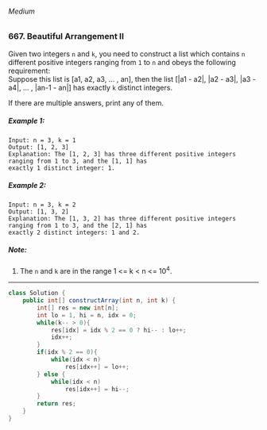 ###### Medium

### 667. Beautiful Arrangement II

Given two integers `n` and `k`, you need to construct a list which contains `n` different positive integers ranging from `1` to `n` and obeys the following requirement:  
Suppose this list is [a1, a2, a3, ... , an], then the list [|a1 - a2|, |a2 - a3|, |a3 - a4|, ... , |an-1 - an|] has exactly `k` distinct integers.

If there are multiple answers, print any of them.

##### Example 1:
```
Input: n = 3, k = 1
Output: [1, 2, 3]
Explanation: The [1, 2, 3] has three different positive integers ranging from 1 to 3, and the [1, 1] has
exactly 1 distinct integer: 1.
```

##### Example 2:
```
Input: n = 3, k = 2
Output: [1, 3, 2]
Explanation: The [1, 3, 2] has three different positive integers ranging from 1 to 3, and the [2, 1] has
exactly 2 distinct integers: 1 and 2.
```

##### Note:
1. The `n` and `k` are in the range 1 <= k < n <= 10<sup>4</sup>.

***

```java
class Solution {
    public int[] constructArray(int n, int k) {
        int[] res = new int[n];
        int lo = 1, hi = n, idx = 0;
        while(k-- > 0){
            res[idx] = idx % 2 == 0 ? hi-- : lo++;
            idx++;
        }
        if(idx % 2 == 0){
            while(idx < n)
                res[idx++] = lo++;
        } else {
            while(idx < n)
                res[idx++] = hi--;
        }
        return res;
    }
}
```
